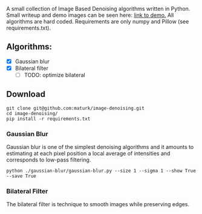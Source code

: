 A small collection of Image Based Denoising algorithms written in Python. Small writeup and demo images can be seen here: [link to demo.](https://maturk.github.io/page/2023/02/03/image_denoising.html) All algorithms are hard coded. Requirements are only numpy and Pillow (see requirements.txt).

## Algorithms:
- [x] Gaussian blur
- [x] Bilateral filter
    - [ ] TODO: optimize bilateral 

## Download
```
git clone git@github.com:maturk/image-denoising.git
cd image-denoising/
pip install -r requirements.txt    
```

### Gaussian Blur
Gaussian blur is one of the simplest denoising algorithms and it amounts to estimating
at each pixel position a local average of intensities and corresponds to low-pass filtering.

```
python ./gaussian-blur/gaussian-blur.py --size 1 --sigma 1 --show True --save True
```
### Bilateral Filter
The bilateral filter is technique to smooth images while preserving edges.
